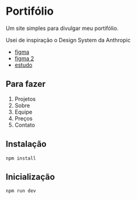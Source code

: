 # Portifólio

Um site simples para divulgar meu portifólio.

Usei de inspiração o Design System da Anthropic

- [figma](https://www.figma.com/community/file/1445575023384366559)
- [figma 2](https://www.figma.com/community/file/1420804279653043573)
- [estudo](https://abduzeedo.com/seamlessly-crafting-ai-branding-and-visual-identity-anthropic)

## Para fazer

1. Projetos
2. Sobre
3. Equipe
4. Preços
5. Contato

## Instalação

```shell
npm install
```

## Inicialização

```shell
npm run dev
```
